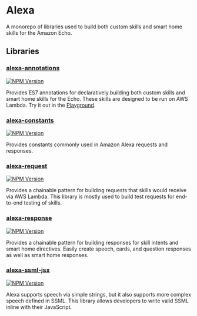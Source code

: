 # Alexa

A monorepo of libraries used to build both custom skills and smart home skills
for the Amazon Echo.

## Libraries

### [alexa-annotations](https://github.com/cameronhunter/alexa/tree/master/packages/alexa-annotations)
[![NPM Version](https://img.shields.io/npm/v/alexa-annotations.svg)](https://npmjs.org/package/alexa-annotations)

Provides ES7 annotations for declaratively building both custom skills and smart
home skills for the Echo. These skills are designed to be run on AWS Lambda. Try
it out in the [Playground](https://cameronhunter.github.io/alexa-playground/).

### [alexa-constants](https://github.com/cameronhunter/alexa/tree/master/packages/alexa-constants)
[![NPM Version](https://img.shields.io/npm/v/alexa-constants.svg)](https://npmjs.org/package/alexa-constants)

Provides constants commonly used in Amazon Alexa requests and responses.

### [alexa-request](https://github.com/cameronhunter/alexa/tree/master/packages/alexa-request)
[![NPM Version](https://img.shields.io/npm/v/alexa-request.svg)](https://npmjs.org/package/alexa-request)

Provides a chainable pattern for building requests that skills would receive via
AWS Lambda. This library is mostly used to build test requests for end-to-end
testing of skills.

### [alexa-response](https://github.com/cameronhunter/alexa/tree/master/packages/alexa-response)
[![NPM Version](https://img.shields.io/npm/v/alexa-response.svg)](https://npmjs.org/package/alexa-response)

Provides a chainable pattern for building responses for skill intents and smart
home directives. Easily create speech, cards, and question responses as well as
smart home responses.

### [alexa-ssml-jsx](https://github.com/cameronhunter/alexa/tree/master/packages/alexa-ssml-jsx)
[![NPM Version](https://img.shields.io/npm/v/alexa-ssml-jsx.svg)](https://npmjs.org/package/alexa-ssml-jsx)

Alexa supports speech via simple strings, but it also supports more complex
speech defined in SSML. This library allows developers to write valid SSML
inline with their JavaScript.
